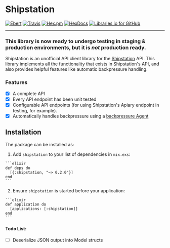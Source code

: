 # Shipstation

[![Ebert](https://ebertapp.io/github/johnhamelink/shipstation.svg)](https://ebertapp.io/github/johnhamelink/shipstation)
[![Travis](https://img.shields.io/travis/johnhamelink/shipstation.svg)](https://travis-ci.org/johnhamelink/shipstation)
[![Hex.pm](https://img.shields.io/hexpm/v/shipstation.svg)](https://hex.pm/packages/shipstation)
[![HexDocs](https://img.shields.io/badge/hex-docs-blue.svg)](https://hexdocs.pm/shipstation)
[![Libraries.io for GitHub](https://img.shields.io/librariesio/github/johnhamelink/shipstation.svg)](https://libraries.io/github/johnhamelink/shipstation)

---

### This library is now ready to undergo testing in staging & production environments, but it is *not* production ready.

Shipstation is an unofficial API client library for the [Shipstation](https://shipstation.com) API. This library implements all the functionality that exists in Shipstation's API, and also provides helpful features like automatic backpressure handling.

### Features
 - [x] A complete API
 - [x] Every API endpoint has been unit tested
 - [x] Configurable API endpoints (for using Shipstation's Apiary endpoint in testing, for example).
 - [x] Automatically handles backpressure using a [backpressure Agent](https://github.com/johnhamelink/shipstation/blob/master/lib/request_limit.ex)

## Installation

The package can be installed as:

  1. Add `shipstation` to your list of dependencies in `mix.exs`:

    ```elixir
    def deps do
      [{:shipstation, "~> 0.2.0"}]
    end
    ```

  2. Ensure `shipstation` is started before your application:

    ```elixir
    def application do
      [applications: [:shipstation]]
    end
    ```

#### Todo List:
 - [ ] Deserialize JSON output into Model structs
